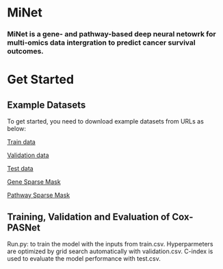 # MiNet
### MiNet is a gene- and pathway-based deep neural netowrk for multi-omics data intergration to predict cancer survival outcomes.
# Get Started
## Example Datasets
To get started, you need to download example datasets from URLs as below:

[Train data](http://datax.kennesaw.edu/MiNet/gbm_std_imputed_train_15.csv) 

[Validation data](http://datax.kennesaw.edu/MiNet/gbm_std_imputed_valid_15.csv)

[Test data](http://datax.kennesaw.edu/MiNet/gbm_std_imputed_test_15.csv)

[Gene Sparse Mask](http://datax.kennesaw.edu/MiNet/gbm_binary_gene_mask.npz)

[Pathway Sparse Mask](http://datax.kennesaw.edu/MiNet/gbm_binary_pathway_mask.npz)

## Training, Validation and Evaluation of Cox-PASNet
Run.py: to train the model with the inputs from train.csv. Hyperparmeters are optimized by grid search automatically with validation.csv. C-index is used to evaluate the model performance with test.csv.


